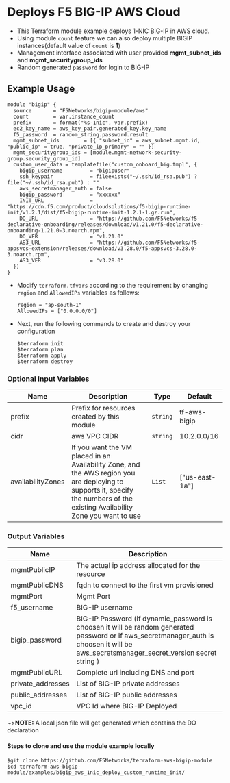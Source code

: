 # Deploys F5 BIG-IP AWS Cloud

* This Terraform module example deploys 1-NIC BIG-IP in AWS cloud. 
* Using module `count` feature we can also deploy multiple BIGIP instances(default value of `count` is **1**)
* Management interface associated with user provided **mgmt_subnet_ids** and **mgmt_securitygroup_ids**
* Random generated `password` for login to BIG-IP

## Example Usage

```hcl
module "bigip" {
  source       = "F5Networks/bigip-module/aws"
  count        = var.instance_count
  prefix       = format("%s-1nic", var.prefix)
  ec2_key_name = aws_key_pair.generated_key.key_name
  f5_password  = random_string.password.result
  mgmt_subnet_ids        = [{ "subnet_id" = aws_subnet.mgmt.id, "public_ip" = true, "private_ip_primary" = "" }]
  mgmt_securitygroup_ids = [module.mgmt-network-security-group.security_group_id]
  custom_user_data = templatefile("custom_onboard_big.tmpl", {
    bigip_username         = "bigipuser"
    ssh_keypair            = fileexists("~/.ssh/id_rsa.pub") ? file("~/.ssh/id_rsa.pub") : ""
    aws_secretmanager_auth = false
    bigip_password         = "xxxxxx"
    INIT_URL               = "https://cdn.f5.com/product/cloudsolutions/f5-bigip-runtime-init/v1.2.1/dist/f5-bigip-runtime-init-1.2.1-1.gz.run",
    DO_URL                 = "https://github.com/F5Networks/f5-declarative-onboarding/releases/download/v1.21.0/f5-declarative-onboarding-1.21.0-3.noarch.rpm",
    DO_VER                 = "v1.21.0"
    AS3_URL                = "https://github.com/F5Networks/f5-appsvcs-extension/releases/download/v3.28.0/f5-appsvcs-3.28.0-3.noarch.rpm",
    AS3_VER                = "v3.28.0"
  })
}
```

* Modify `terraform.tfvars` according to the requirement by changing `region` and `AllowedIPs` variables as follows:

    ```hcl
    region = "ap-south-1"
    AllowedIPs = ["0.0.0.0/0"]
    ```

* Next, run the following commands to create and destroy your configuration

    ```shell
    $terraform init
    $terraform plan
    $terraform apply
    $terraform destroy
    ```

### Optional Input Variables

| Name | Description | Type | Default |
|------|-------------|------|---------|
| prefix | Prefix for resources created by this module | `string` | tf-aws-bigip |
| cidr | aws VPC CIDR | `string` | 10.2.0.0/16 |
| availabilityZones | If you want the VM placed in an Availability Zone, and the AWS region you are deploying to supports it, specify the numbers of the existing Availability Zone you want to use | `List` | ["us-east-1a"] |

### Output Variables

| Name | Description |
|------|-------------|
| mgmtPublicIP | The actual ip address allocated for the resource |
| mgmtPublicDNS | fqdn to connect to the first vm provisioned |
| mgmtPort | Mgmt Port |
| f5\_username | BIG-IP username |
| bigip\_password | BIG-IP Password (if dynamic_password is choosen it will be random generated password or if aws_secretmanager_auth is choosen it will be aws_secretsmanager_secret_version secret string ) |
| mgmtPublicURL | Complete url including DNS and port|
| private\_addresses | List of BIG-IP private addresses |
| public\_addresses | List of BIG-IP public addresses |
| vpc\_id | VPC Id where BIG-IP Deployed |

~>**NOTE:** A local json file will get generated which contains the DO declaration

#### Steps to clone and use the module example locally

```shell
$git clone https://github.com/F5Networks/terraform-aws-bigip-module
$cd terraform-aws-bigip-module/examples/bigip_aws_1nic_deploy_custom_runtime_init/
```
